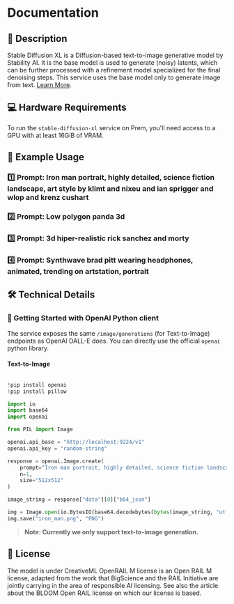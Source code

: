 # Documentation

## 📌 Description

Stable Diffusion XL is a Diffusion-based text-to-image generative model by Stability AI. It is the base model is used to generate (noisy) latents, which can be further processed with a refinement model specialized for the final denoising steps. This service uses the base model only to generate image from text. <a href='https://huggingface.co/stabilityai/stable-diffusion-xl-base-1.0' target='_blank'>Learn More</a>.

## 💻 Hardware Requirements

To run the `stable-diffusion-xl` service on Prem, you'll need access to a GPU with at least 16GiB of VRAM.

## 📒 Example Usage

### 1️⃣ Prompt: Iron man portrait, highly detailed, science fiction landscape, art style by klimt and nixeu and ian sprigger and wlop and krenz cushart


### 2️⃣ Prompt: Low polygon panda 3d


### 3️⃣ Prompt: 3d hiper-realistic rick sanchez and morty



### 4️⃣ Prompt: Synthwave brad pitt wearing headphones, animated, trending on artstation, portrait




## 🛠️ Technical Details

### 🚀 Getting Started with OpenAI Python client

The service exposes the same `/image/generations` (for Text-to-Image) endpoints as OpenAI DALL-E does. You can directly use the official `openai` python library.

#### Text-to-Image

```python

!pip install openai
!pip install pillow

import io
import base64
import openai

from PIL import Image

openai.api_base = "http://localhost:9224/v1"
openai.api_key = "random-string"

response = openai.Image.create(
    prompt="Iron man portrait, highly detailed, science fiction landscape, art style by klimt and nixeu and ian sprigger and wlop and krenz cushart",
    n=1,
    size="512x512"
)

image_string = response["data"][0]["b64_json"]

img = Image.open(io.BytesIO(base64.decodebytes(bytes(image_string, "utf-8"))))
img.save("iron_man.png", "PNG")

```

> **Note: Currently we only support text-to-image generation.**

## 📜 License

The model is under CreativeML OpenRAIL M license is an Open RAIL M license, adapted from the work that BigScience and the RAIL Initiative are jointly carrying in the area of responsible AI licensing. See also the article about the BLOOM Open RAIL license on which our license is based.
